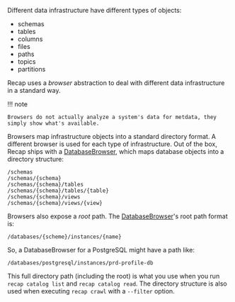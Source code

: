 Different data infrastructure have different types of objects:

* schemas
* tables
* columns
* files
* paths
* topics
* partitions

Recap uses a _browser_ abstraction to deal with different data infrastructure in a standard way.

!!! note

    Browsers do not actually analyze a system's data for metdata, they simply show what's available.

Browsers map infrastructure objects into a standard directory format. A different browser is used for each type of infrastructure. Out of the box, Recap ships with a [DatabaseBrowser](https://github.com/recap-cloud/recap/blob/main/recap/browsers/db.py), which maps database objects into a directory structure:

```
/schemas
/schemas/{schema}
/schemas/{schema}/tables
/schemas/{schema}/tables/{table}
/schemas/{schema}/views
/schemas/{schema}/views/{view}
```

Browsers also expose a _root_ path. The [DatabaseBrowser](https://github.com/recap-cloud/recap/blob/main/recap/browsers/db.py)'s root path format is:

    /databases/{scheme}/instances/{name}

So, a DatabaseBrowser for a PostgreSQL might have a path like:

    /databases/postgresql/instances/prd-profile-db

This full directory path (including the root) is what you use when you run `recap catalog list` and `recap catalog read`. The directory structure is also used when executing `recap crawl` with a `--filter` option.
